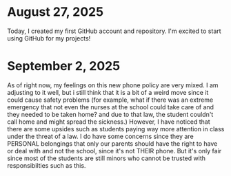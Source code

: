 # August 27, 2025

Today, I created my first GitHub account and repository. I'm excited to start using GitHub for my projects!

# September 2, 2025

As of right now, my feelings on this new phone policy are very mixed. I am adjusting to it well, but i still think that it is a bit of a weird move since it could cause safety problems (for example, what if there was an extreme emergency that not even the nurses at the school could take care of and they needed to be taken home? and due to that law, the student couldn't call home and might spread the sickness.) However, I have noticed that there are some upsides such as students paying way more attention in class under the threat of a law. I do have some concerns since they are PERSONAL belongings that only our parents should have the right to have or deal with and not the school, since it's not THEIR phone. But it's only fair since most of the students are still minors who cannot be trusted with responsibilties such as this.
